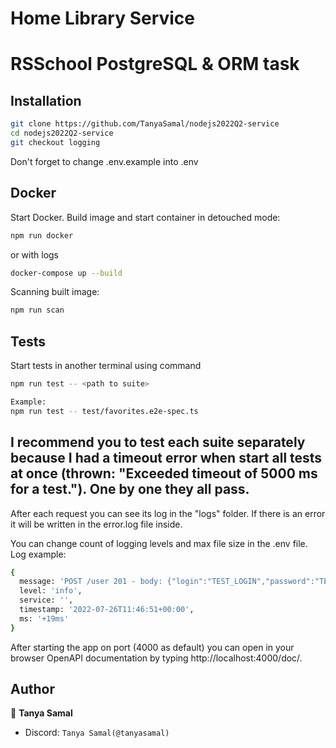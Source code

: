 # Home Library Service

# RSSchool PostgreSQL & ORM task

## Installation
```bash
git clone https://github.com/TanyaSamal/nodejs2022Q2-service
cd nodejs2022Q2-service
git checkout logging
```

Don't forget to change .env.example into .env

## Docker

Start Docker. Build image and start container in detouched mode:

```bash
npm run docker
```
or with logs

 ```bash
docker-compose up --build
```

Scanning built image:

```bash
npm run scan
```

## Tests

Start tests in another terminal using command

```bash
npm run test -- <path to suite>

Example:
npm run test -- test/favorites.e2e-spec.ts
```

## I recommend you to test each suite separately because I had a timeout error when start all tests at once (thrown: "Exceeded timeout of 5000 ms for a test."). One by one they all pass.

After each request you can see its log in the "logs" folder. If there is an error it will be written in the error.log file inside.

You can change count of logging levels and max file size in the .env file. Log example:

```bash
{
  message: 'POST /user 201 - body: {"login":"TEST_LOGIN","password":"TEST_PASSWORD"} query params: {}',
  level: 'info',
  service: '',
  timestamp: '2022-07-26T11:46:51+00:00',
  ms: '+19ms'
}
```

After starting the app on port (4000 as default) you can open
in your browser OpenAPI documentation by typing http://localhost:4000/doc/.

## Author

👤 **Tanya Samal**

- Discord: `Tanya Samal(@tanyasamal)`

